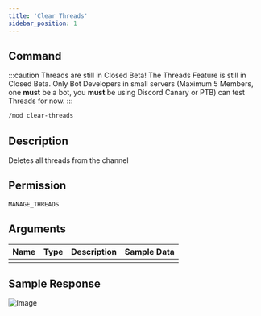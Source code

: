```yaml
---
title: 'Clear Threads'
sidebar_position: 1
---
```


## Command
:::caution Threads are still in Closed Beta!
The Threads Feature is still in Closed Beta.
Only Bot Developers in small servers (Maximum 5 Members, one **must** be a bot, you **must** be using Discord Canary or PTB) can test Threads for now.
:::
```txt
/mod clear-threads
```

## Description
Deletes all threads from the channel

## Permission
`MANAGE_THREADS`

## Arguments
| Name | Type | Description | Sample Data |
| ---- | ---- | ----------- | ----------- |
|  |  |  |  |

## Sample Response
![Image](https://cdn.herrtxbias.net/2021-06-30_00-21-33_0d27101a-2f4a-4b97-bdd8-ffb5481b2b31.png)
